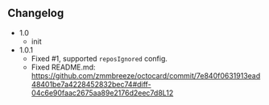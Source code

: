 Changelog
---

- 1.0
    * init
- 1.0.1
    * Fixed #1, supported `reposIgnored` config.
    * Fixed README.md: https://github.com/zmmbreeze/octocard/commit/7e840f0631913ead48401be7a4228452832bec74#diff-04c6e90faac2675aa89e2176d2eec7d8L12
